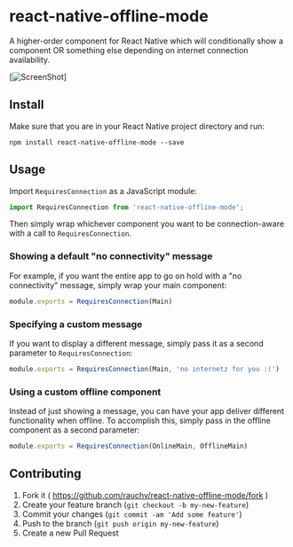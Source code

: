 # react-native-offline-mode
A higher-order component for React Native which will conditionally show a component OR something else depending on internet connection availability.

[![ScreenShot](https://raw.githubusercontent.com/rauchy/react-native-offline-mode/master/example.gif)]

Install
-------

Make sure that you are in your React Native project directory and run:

```npm install react-native-offline-mode --save```

## Usage

Import `RequiresConnection` as a JavaScript module:

```js
import RequiresConnection from 'react-native-offline-mode';
```

Then simply wrap whichever component you want to be connection-aware with a call to `RequiresConnection`.

### Showing a default "no connectivity" message

For example, if you want the entire app to go on hold with a "no connectivity" message, simply wrap your main component:

```js
module.exports = RequiresConnection(Main)
```

### Specifying a custom message

If you want to display a different message, simply pass it as a second parameter to `RequiresConnection`:

```js
module.exports = RequiresConnection(Main, 'no internetz for you :(')
```

### Using a custom offline component

Instead of just showing a message, you can have your app deliver different functionality when offline. To accomplish this, simply pass in the offline component as a second parameter:

```js
module.exports = RequiresConnection(OnlineMain, OfflineMain)
```

## Contributing

1. Fork it ( https://github.com/rauchy/react-native-offline-mode/fork )
2. Create your feature branch (`git checkout -b my-new-feature`)
3. Commit your changes (`git commit -am 'Add some feature'`)
4. Push to the branch (`git push origin my-new-feature`)
5. Create a new Pull Request
